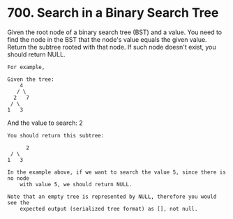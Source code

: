 # 700. Search in a Binary Search Tree

Given the root node of a binary search tree (BST) and a value. You need to find the node in
        the BST that the node's value equals the given value. Return the subtree rooted with
        that node. If such node doesn't exist, you should return NULL.

    For example, 

    Given the tree:
        4
       / \
      2   7
     / \
    1   3

And the value to search: 2

    You should return this subtree:

          2
     / \
    1   3

    In the example above, if we want to search the value 5, since there is no node
        with value 5, we should return NULL.

    Note that an empty tree is represented by NULL, therefore you would see the
        expected output (serialized tree format) as [], not null.